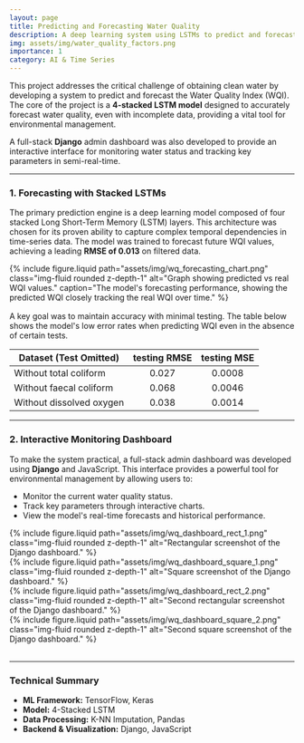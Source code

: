 ```yaml
---
layout: page
title: Predicting and Forecasting Water Quality
description: A deep learning system using LSTMs to predict and forecast the Water Quality Index (WQI).
img: assets/img/water_quality_factors.png
importance: 1
category: AI & Time Series
---
```


This project addresses the critical challenge of obtaining clean water by developing a system to predict and forecast the Water Quality Index (WQI). The core of the project is a **4-stacked LSTM model** designed to accurately forecast water quality, even with incomplete data, providing a vital tool for environmental management.

A full-stack **Django** admin dashboard was also developed to provide an interactive interface for monitoring water status and tracking key parameters in semi-real-time.

---

### 1. Forecasting with Stacked LSTMs

The primary prediction engine is a deep learning model composed of four stacked Long Short-Term Memory (LSTM) layers. This architecture was chosen for its proven ability to capture complex temporal dependencies in time-series data. The model was trained to forecast future WQI values, achieving a leading **RMSE of 0.013** on filtered data.

<div class="row mt-4">
    <div class="col-sm-8">
        {% include figure.liquid path="assets/img/wq_forecasting_chart.png" class="img-fluid rounded z-depth-1" alt="Graph showing predicted vs real WQI values." caption="The model's forecasting performance, showing the predicted WQI closely tracking the real WQI over time." %}
    </div>
    <div class="col-sm-4">
      <p style="margin-top: 1rem;">A key goal was to maintain accuracy with minimal testing. The table below shows the model's low error rates when predicting WQI even in the absence of certain tests.</p>
      <div class="table-responsive">
<table class="table table-striped table-bordered">
  <thead>
    <tr>
      <th>Dataset (Test Omitted)</th>
      <th style="text-align: center">testing RMSE</th>
      <th style="text-align: center">testing MSE</th>
    </tr>
  </thead>
  <tbody>
    <tr>
      <td>Without total coliform</td>
      <td style="text-align: center">0.027</td>
      <td style="text-align: center">0.0008</td>
    </tr>
    <tr>
      <td>Without faecal coliform</td>
      <td style="text-align: center">0.068</td>
      <td style="text-align: center">0.0046</td>
    </tr>
    <tr>
      <td>Without dissolved oxygen</td>
      <td style="text-align: center">0.038</td>
      <td style="text-align: center">0.0014</td>
    </tr>
  </tbody>
</table>
</div>
    </div>
</div>

---

### 2. Interactive Monitoring Dashboard

To make the system practical, a full-stack admin dashboard was developed using **Django** and JavaScript. This interface provides a powerful tool for environmental management by allowing users to:
- Monitor the current water quality status.
- Track key parameters through interactive charts.
- View the model's real-time forecasts and historical performance.

<div class="row mt-3 mb-3">
    <div class="col-sm-8">
        {% include figure.liquid path="assets/img/wq_dashboard_rect_1.png" class="img-fluid rounded z-depth-1" alt="Rectangular screenshot of the Django dashboard." %}
    </div>
    <div class="col-sm-4">
        {% include figure.liquid path="assets/img/wq_dashboard_square_1.png" class="img-fluid rounded z-depth-1" alt="Square screenshot of the Django dashboard." %}
    </div>
</div>
<div class="row mt-3 mb-3">
    <div class="col-sm-8">
        {% include figure.liquid path="assets/img/wq_dashboard_rect_2.png" class="img-fluid rounded z-depth-1" alt="Second rectangular screenshot of the Django dashboard." %}
    </div>
    <div class="col-sm-4">
        {% include figure.liquid path="assets/img/wq_dashboard_square_2.png" class="img-fluid rounded z-depth-1" alt="Second square screenshot of the Django dashboard." %}
    </div>
</div>

<br>

---
### Technical Summary
- **ML Framework:** TensorFlow, Keras
- **Model:** 4-Stacked LSTM
- **Data Processing:** K-NN Imputation, Pandas
- **Backend & Visualization:** Django, JavaScript